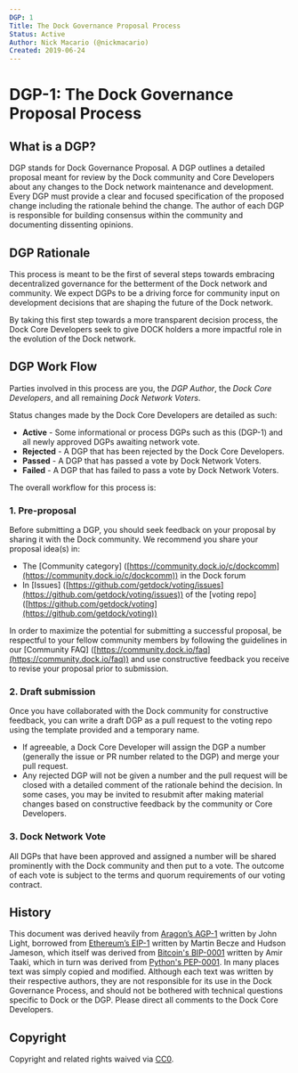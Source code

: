 ```yaml
---
DGP: 1
Title: The Dock Governance Proposal Process
Status: Active
Author: Nick Macario (@nickmacario)
Created: 2019-06-24
---
```


# DGP-1: The Dock Governance Proposal Process

## What is a DGP?
DGP stands for Dock Governance Proposal. A DGP outlines a detailed proposal meant for review by the Dock community and Core Developers about any changes to the Dock network maintenance and development. Every DGP must provide a clear and focused specification of the proposed change including the rationale behind the change. The author of each DGP is responsible for building consensus within the community and documenting dissenting opinions.

## DGP Rationale
This process is meant to be the first of several steps towards embracing decentralized governance for the betterment of the Dock network and community. We expect DGPs to be a driving force for community input on development decisions that are shaping the future of the Dock network.

By taking this first step towards a more transparent decision process, the Dock Core Developers seek to give DOCK holders a more impactful role in the evolution of the Dock network.

## DGP Work Flow
Parties involved in this process are you, the _DGP Author_, the _Dock Core Developers_, and all remaining _Dock Network Voters_.

Status changes made by the Dock Core Developers are detailed as such:

* **Active** - Some informational or process DGPs such as this (DGP-1) and all newly approved DGPs awaiting network vote.
* **Rejected** - A DGP that has been rejected by the Dock Core Developers.
* **Passed** - A DGP that has passed a vote by Dock Network Voters.
* **Failed** - A DGP that has failed to pass a vote by Dock Network Voters.

The overall workflow for this process is:

### 1. Pre-proposal 
Before submitting a DGP, you should seek feedback on your proposal by sharing it with the Dock community. We recommend you share your proposal idea(s) in:

  * The [Community category] ([https://community.dock.io/c/dockcomm](https://community.dock.io/c/dockcomm)) in the Dock forum
  * In [Issues] ([https://github.com/getdock/voting/issues](https://github.com/getdock/voting/issues)) of the [voting repo] ([https://github.com/getdock/voting](https://github.com/getdock/voting))

In order to maximize the potential for submitting a successful proposal, be respectful to your fellow community members by following the guidelines in our [Community FAQ] ([https://community.dock.io/faq](https://community.dock.io/faq)) and use constructive feedback you receive to revise your proposal prior to submission.

### 2. Draft submission
Once you have collaborated with the Dock community for constructive feedback, you can write a draft DGP as a pull request to the voting repo using the template provided and a temporary name.

  * If agreeable, a Dock Core Developer will assign the DGP a number (generally the issue or PR number related to the DGP) and merge your pull request.
  * Any rejected DGP will not be given a number and the pull request will be closed with a detailed comment of the rationale behind the decision. In some cases, you may be invited to resubmit after making material changes based on constructive feedback by the community or Core Developers.

### 3. Dock Network Vote
All DGPs that have been approved and assigned a number will be shared prominently with the Dock community and then put to a vote. The outcome of each vote is subject to the terms and quorum requirements of our voting contract.

## History
This document was derived heavily from [Aragon’s AGP-1](https://github.com/aragon/AGPs/blob/master/AGPs/AGP-1.md) written by John Light, borrowed from [Ethereum’s EIP-1](https://github.com/ethereum/EIPs/blob/master/EIPS/eip-1.md) written by Martin Becze and Hudson Jameson, which itself was derived from [Bitcoin's BIP-0001](https://github.com/bitcoin/bips/blob/master/bip-0001.mediawiki) written by Amir Taaki, which in turn was derived from [Python's PEP-0001](https://www.python.org/dev/peps/pep-0001/). In many places text was simply copied and modified. Although each text was written by their respective authors, they are not responsible for its use in the Dock Governance Process, and should not be bothered with technical questions specific to Dock or the DGP. Please direct all comments to the Dock Core Developers.

## Copyright
Copyright and related rights waived via [CC0](https://creativecommons.org/publicdomain/zero/1.0/).
